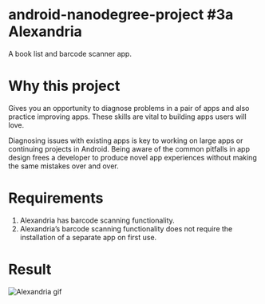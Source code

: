# android-nanodegree-project #3a Alexandria

A book list and barcode scanner app.
 
# Why this project
Gives you an opportunity to diagnose problems in a pair of apps and also practice improving apps. These skills are vital to building apps users will love.  

Diagnosing issues with existing apps is key to working on large apps or continuing projects in Android.
Being aware of the common pitfalls in app design frees a developer to produce novel app experiences without making the same mistakes over and over.
 
# Requirements
1. Alexandria has barcode scanning functionality.
2. Alexandria’s barcode scanning functionality does not require the installation of a separate app on first use.


# Result
![Alexandria gif](https://cloud.githubusercontent.com/assets/233539/18242836/3e469be0-7326-11e6-8d29-eb2509f0df57.gif)
